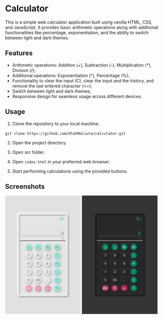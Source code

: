 # Calculator

This is a simple web calculator application built using vanilla HTML, CSS, and JavaScript. It provides basic arithmetic operations along with additional functionalities like percentage, exponentiation, and the ability to switch between light and dark themes.

## Features

- Arithmetic operations: Addition (+), Subtraction (-), Multiplication (*), Division (/);
- Additional operations: Exponentiation (^), Percentage (%);
- Functionality to clear the input (C), clear the input and the history, and remove the last entered character (<=);
- Switch between light and dark themes;
- Responsive design for seamless usage across different devices.

## Usage

1. Clone the repository to your local machine:

`git clone https://github.com/OlehMaliuta/calculator.git`

2. Open the project directory.

3. Open src folder.

4. Open `index.html` in your preferred web browser.

5. Start performing calculations using the provided buttons.

## Screenshots

<img src="./docs/light-theme.png" alt="light-theme" width="49%" />
<img src="./docs/dark-theme.png" alt="dark-theme" width="49%" />